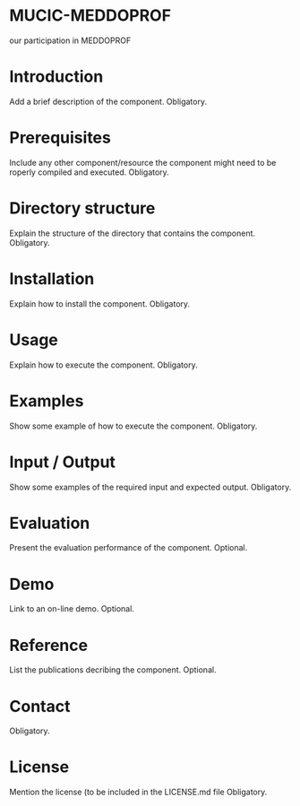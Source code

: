 # MUCIC-MEDDOPROF
our participation in MEDDOPROF
# Introduction
Add a brief description of the component. Obligatory.

# Prerequisites
Include any other component/resource the component might need to be roperly compiled and executed. Obligatory.

# Directory structure
Explain the structure of the directory that contains the component. Obligatory.

# Installation
Explain how to install the component. Obligatory.

# Usage
Explain how to execute the component. Obligatory.

# Examples
Show some example of how to execute the component. Obligatory.

# Input / Output
Show some examples of the required input and expected output. Obligatory.

# Evaluation
Present the evaluation performance of the component. Optional.

# Demo
Link to an on-line demo. Optional.

# Reference
List the publications decribing the component. Optional.

# Contact
Obligatory.

# License
Mention the license (to be included in the LICENSE.md file Obligatory.
